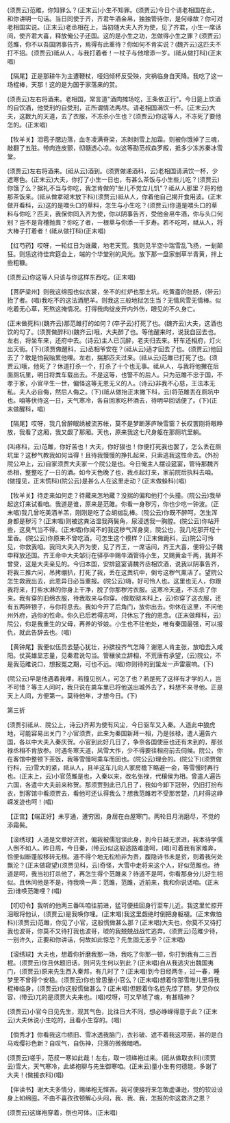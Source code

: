 <!-- { "loadSidebar": true } -->
(须贾云)范雎，你知罪么？(正末云)小生不知罪。(须贾云)今日个请老相国在此，和你讲明一句话。当日同使于齐，齐君牛酒金帛，独独管待你，是何缘故？你可对老相国实说。(正末云)老丞相在上，当初随大夫入齐为使，见了齐君，小生一席话间，使齐君大喜，释放俺公子还国。这的是小生之功，怎做得小生之罪？(须贾云)范雎，你不以吾国阴事告齐，焉得有此重待？你如何不肯实说？(魏齐云)这匹夫不打不招。(须贾云)祗从人，与我打着者！一杖子与他增添一岁。(祗从做打科)(正末唱)

【隔尾】正是那耕牛为主遭鞭杖，哑妇倾杯反受殃，灾祸临身自天降。我吃了这一场棍棒，天那！这的是为国于家落来的赏。

(须责云)左右将酒来。老相国，常言道"酒肉摊场吃，王条依正行"。今日筵上饮酒的自饮酒，他受刑的自受刑，正所谓情法两尽。请老相国满饮一杯。(正末云)大夫，这数九的天道，去了衣服，不冻杀小生也？(须贾云)你这等人，不冻死了要他怎的。(正末唱)

【牧羊关】泪雹子腮边落，血冬凌满脊梁，冻剥剥雪上加霜。则被你饿掉了三魂，敲翻了五脏。带肉连皮颤，彻髓透心凉。似这等勘范叔森罗殿，抵多少冻苏秦冰雪堂。

(须贾云)左右将酒来。(祗从云)酒到。(须贾做递酒科，云)老相国请满饮一杯，少遮寒色。(正末云)大夫，你打了小生一日也，有甚么茶饭与小生些儿吃？(须贾云)你饿了么？据礼不当与你吃，我怎肯做的"坐儿不觉立儿饥"？祗从人那里？将的他那茶饭来。(祗从做拿砌末放下科)(须贾云)祗从人，你着他自己揭开食用波。(正末做开看科，云)这的是喂头口的草料，怎生与小生吃？(须贾云)你道是喂头口的草料与你吃？匹夫，我保你同入齐为使，你以阴事告齐，受他金帛牛酒，你与头口何别？岂不是背槽抛粪？你吃了者，一根草与你添一千岁寿。若不吃呵，祗从人，将大棒子打着者！(祗从做打科)(正末唱)

【红芍药】哎呀，一轮红日为谁藏，地老天荒。我则见半空中瑞雪乱飞扬，一刬颠狂。则恁这待佳宾筵会上，端的个华堂别的风光。放下那一盘家剉草半青黄，拌上些粗糠。

(须贾云)你这等人只该与你这样东西吃。(正末唱)

【菩萨梁州】则我这绵囤也似衣裳，坐不的红炉也那土坑。吃黄齑的肚肠，(带云)抬了者。(唱)我吃不的这法酒肥羊。则我这三般地狱怎生当？无情风雪无情棒。似吃着无心草，死熬这掩情况。打得我肉绽皮开内外伤，眼见的不久身亡。

(正末做死科)(魏齐云)那范雎打的如何？(卒子云)打死了也。(魏齐云)大夫，这酒也饮的勾了。(须贾做醉科)(魏齐云)哦，大夫醉了也。等他醒来时，说我自回去也。左右，将坐车来，还府中去。(诗云)主人已沉醉，老夫归去来。轩车还相府，灯火出天街。(下)(须贾做醒科，云)丞相爷安在？(祗从云)适才回去了也。(须贾云)他回去了？敢是怕我贻累他哩。左右，揣那匹夫过来。(祗从云)范雎已打死了也。(须贾云)哦，他死了？休道打杀一个，打杀了十个也无事。祗从人，与我将他撇在后面厕坑里，明日将粪车载出去。不是这等，也警不的后人。只为范雎不忠于国，不孝于家，小官平生一世，偏怪这等无恩无义的人。(诗云)非我不心慈，王法本无私。夫人必自侮，然后人侮之。(下)(祗从做抬正末撇下科，云)将范雎丢在厕坑中也。咱等伏侍这一日，天气寒冷，各自回家吃杯酒去，待明早回话便了。(下)(正末做醒科，唱)

【隔尾】哎呀，我几曾醉眠绣被流苏帐，莫不是梦断茅庐映雪窗？长叹罢刚将眼睁放，我看了这厢，我又觑了那厢。天也，原来我这七尺身躯在那厕坑里躺。

(叫疼科，云)范雎，你好苦也！大夫，你好狠也！你便打死我也罢了，怎么丢在厕坑里？这秽气教我如何当得！且待我慢慢的挣扎起来，只索逃我这性命去。(外扮院公冲上，云)自家须贾大夫家一个院公是也。今日俺主人摆设筵宴，管待那魏齐丞相，整整吃了一日的酒。如今天色晚了也，我点起灯来，家前院后执料去咱。(做撞见，正末慌科)(院公云)是甚么人在这里走动？(正末做躲科)(唱)

【牧羊关】待走来如何走？待藏来怎地藏？没揣的偏和他打个头撞。(院公云)我举起这灯来试看咱。我道是谁，原来是范雎。你看一身秽污，你也少吃一钟波。(正末唱)我几曾吃美酒羊羔，刚刚是吃了会胡枷乱棒。(院公云)你既不醉呵，怎生浑身都是秽污？(正末唱)则被这粪沾湿我两鬓角，尿浸透我一胸膛。(院公云)你站开些，这臭气当不得。(正末唱)你闻不的我这秽气浑身臭，院公也，我几吃那开埕十里香。(院公云)你原来不曾吃酒，可怎生这个模样？(正末做跪科，云)院公可怜见，你救我咱。我同大夫入齐为使，见了齐王，一席话间，齐王大喜，便将公子魏申释放还国。齐王命中大夫邹衍在驿亭中赐牛酒管待小生，又赐黄金千两，我并不曾受，这是大夫亲见的。今归本国，安排筵宴请魏齐丞相饮酒，说我以阴事告齐，将我三推六问，吊拷绷扒，打死了我，丢在这粪坑中，倒亏这秽气熏活了。望院公怎生救我出去，此恩异日必当重报。(院公云)嗨，好可怜人也。这里也无人，你跟我将来，打些水淋的你身上干净，脱了你那秽污衣服。这寒冷天道，不冻杀了你来。我有穿的旧绵衣服，待我取来与你穿。(做取砌末科上，云)你穿了这衣服，还有五两碎银子，与你将息去。我如今开了后角门，放你出去。你休在这里，不问他州外府，逃你的性命。你久已后若得志呵，只休忘了我的恩念。(正末做拜科，云)院公，你是我重生的父母，再养的爷娘。小生也不往他处，唯有秦国最强，可以报仇，就此告辞去也。(唱)

【黄钟尾】我便似伍员去楚心犹壮，孙膑投齐气怎降？谢恩人肯主张，放咱去入咸阳。仗英雄显志量，见秦君说勾当。管穰侯立辞相，不荒唐有承望，(云)院公，不是我范雎说口，想报冤之期，可也不远。(唱)你则待的到蛰龙一声雷震响。(下)

(院公云)早是他遇着我哩，若撞见别人，可怎了也？若是死了这样有才学的人，岂不可惜？等主人问时，我只说在粪车里已将他送出城外去了，料想不来寻他。正是天上人间，方便第一。莫待他年，才想今日。(下)

第三折

(须贾引祗从、院公上，诗云)齐邦为使有风尘，今日驱车又入秦。人道此中狼虎地，可能容易出关门？小官须贾，此来为秦国新拜一相，乃是张禄，遣人遍告六国，各以中大夫入秦庆贺。小官到此好几日了，争奈各国使臣也还有未到的，那张禄丞相不肯放参。时遇冬寒天道，风雪大作，少不得要往相府前去伺候。院公，你在客馆中整顿下茶饭，我等雪慢呵乘车而回也。(院公云)理会的。(院公下)(须贾做行科，云)雪大的紧，祗从人，且半这车儿向人家房檐下略避一会，等雪慢时再行也。(正末上，云)小官范雎是也，入秦以来，改名张禄，代穰侯为相。曾遣人遍告六国，各遣中大夫前来称贺。那须贾到此已几日了，我如今卸下冠带，仍旧打扮布衣，到客馆中看须贾去，看他可还认得我么？想我范雎若不受那苦楚，几时得这峥嵘发迹也呵！(唱)

【正宫】【端正好】未亨通，遭穷困，身居在白屋寒门。两轮日月消磨尽，不觉的添霜鬓。

【滚绣球】人道是文章好济贫，偏我被儒冠误此身，到今日越无求进，我本待学儒人倒不如人。昨日周，今日秦，(带云)似这般途路难逢呵，(唱)可着我有家难奔，恰便似断蓬般移转无根。道不得个地无松柏非为贵，腹隐诗书未是贫，则着我何处飘沦？(正末做窥望)(须贾见科，云)奇怪，大雪中走将来这个人，好似范雎也。待道是呵，我当初打杀他了，再怎生得个范雎来？待道不是呵，你看那身分儿好生相似。且休问他是不是，待我唤一声：范雎，范雎，近前来，我和你说话咱。(正末云)谁唤范雎哩？(唱)

【叨叨令】我听的他两三番叫咱往前进，猛可便扭回身行至车儿近。我这里忙掠开泪眼将他认，(须贾云)是我唤你哩。(正末唱)我这里觑绝时倒把身躯褪。(正末做怕科)(须贾云)范雎，你见了小官，这般慌做甚么那？(正末唱)大夫也，你莫不又待打我也波哥，你莫不又待打我也波哥，唬的我兢兢战战忙逃奔。(须贾云)范雎少待，一别许久，正要和你讲话，何故如此惊恐？先生固无恙乎？(正末唱)

【滚绣球】大夫也，想着你折磨我那一场，我吃了你那一顿，你打到我有二三百棍。(须贾云)你且休题旧话，则问先生何以到此？(正末唱)自从我逃灾出魏国夷门，(须贾云)原来先生西入秦邦，有几时了？(正末唱)到今日经两冬，过一春，睡梦里不曾得个安稳。(须贾云)你也曾思量小官么？(正末唱)想着你那雪堆儿里将我棍棒临身，(须贾云)你这般慌做甚么？(正末唱)但题着你名姓先惊了胆。梦见你仪容，(带云)兀的是须贾大夫来也。(唱)哎呀，可又早唬了魂，有甚精神？

(须贾云)小官今日见先生，观其气色，比往日大不同，想必峥嵘得意于此？(正末云)大夫休说小生吃的，且看小生穿的。(唱)

【倘秀才】你看我这巾帻旧、雪冰透我脑门，衣衫破、遮不着我这项筋，甚的是白马戏缨衫色新？自叹气，自伤神，只落的微微暗哂。

(须贾云)嗟乎，范叔一寒如此哉！左右，取一领绨袍过来。(祗从做取衣科)(须贾云)雪大，天气寒冷，此绨袍聊与先生御寒咱。(正末云)量小生有何德能，多谢了大夫！(做接衣科)(唱)

【伴读书】谢大夫多情分，赐绨袍无悭吝。我可便接将来怎敢虚谦逊，觉的软设设身上如绵囤。不由不喜孜孜顿解心头闷，我、我、我，怎报的你这救济之恩？

(须贾云)这绨袍穿着，倒也可体。(正末唱)

